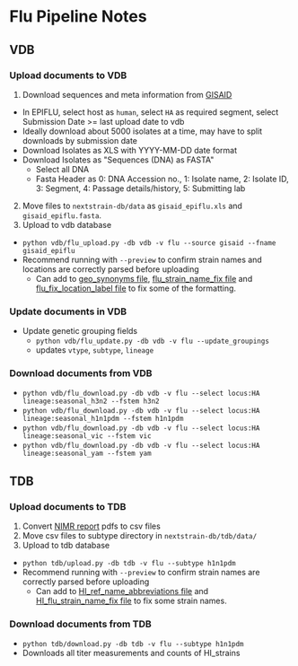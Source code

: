# Flu Pipeline Notes

## VDB

### Upload documents to VDB

1. Download sequences and meta information from [GISAID](http://platform.gisaid.org/)
  * In EPIFLU, select host as `human`, select `HA` as required segment, select Submission Date >= last upload date to vdb
  * Ideally download about 5000 isolates at a time, may have to split downloads by submission date
  * Download Isolates as XLS with YYYY-MM-DD date format
  * Download Isolates as "Sequences (DNA) as FASTA"
    * Select all DNA
    * Fasta Header as 0: DNA Accession no., 1: Isolate name, 2: Isolate ID, 3: Segment, 4: Passage details/history, 5: Submitting lab
2. Move files to `nextstrain-db/data` as `gisaid_epiflu.xls` and `gisaid_epiflu.fasta`.
3. Upload to vdb database
  * `python vdb/flu_upload.py -db vdb -v flu --source gisaid --fname gisaid_epiflu`
  * Recommend running with `--preview` to confirm strain names and locations are correctly parsed before uploading
  	* Can add to [geo_synonyms file](source-data/geo_synonyms.tsv), [flu_strain_name_fix file](source-data/flu_strain_name_fix.tsv) and [flu_fix_location_label file](source-data/flu_fix_location_label.tsv) to fix some of the formatting.

### Update documents in VDB

* Update genetic grouping fields
  * `python vdb/flu_update.py -db vdb -v flu --update_groupings`
  * updates `vtype`, `subtype`, `lineage`
  
### Download documents from VDB

* `python vdb/flu_download.py -db vdb -v flu --select locus:HA lineage:seasonal_h3n2 --fstem h3n2`
* `python vdb/flu_download.py -db vdb -v flu --select locus:HA lineage:seasonal_h1n1pdm --fstem h1n1pdm`
* `python vdb/flu_download.py -db vdb -v flu --select locus:HA lineage:seasonal_vic --fstem vic`
* `python vdb/flu_download.py -db vdb -v flu --select locus:HA lineage:seasonal_yam --fstem yam`

## TDB

### Upload documents to TDB

1. Convert [NIMR report](https://www.crick.ac.uk/research/worldwide-influenza-centre/annual-and-interim-reports/) pdfs to csv files
2. Move csv files to subtype directory in `nextstrain-db/tdb/data/`
3. Upload to tdb database
  * `python tdb/upload.py -db tdb -v flu --subtype h1n1pdm`
  * Recommend running with `--preview` to confirm strain names are correctly parsed before uploading
  	* Can add to [HI_ref_name_abbreviations file](source-data/HI_ref_name_abbreviations.tsv) and [HI_flu_strain_name_fix file](source-data/HI_flu_strain_name_fix.tsv) to fix some strain names.

### Download documents from TDB

* `python tdb/download.py -db tdb -v flu --subtype h1n1pdm`
* Downloads all titer measurements and counts of HI_strains
